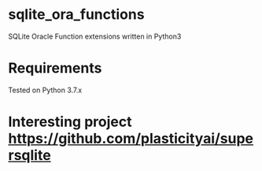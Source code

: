 # sqlite_ora_functions

SQLite Oracle Function extensions written in Python3

# Requirements
Tested on Python 3.7.x



# Interesting project https://github.com/plasticityai/supersqlite

